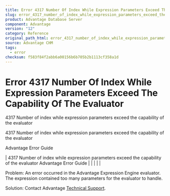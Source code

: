 ```yaml
---
title: Error 4317 Number Of Index While Expression Parameters Exceed The Capability Of The Evaluator
slug: error_4317_number_of_index_while_expression_parameters_exceed_the_capability_of_the_evaluator
product: Advantage Database Server
component: Advantage
version: "12"
category: Reference
original_path_html: error_4317_number_of_index_while_expression_parameters_exceed_the_capability_of_the_evaluator.htm
source: Advantage CHM
tags:
  - error
checksum: f583f84f2abb6a00156b6b705b2b1113cf358a1d
---
```


# Error 4317 Number Of Index While Expression Parameters Exceed The Capability Of The Evaluator

4317 Number of index while expression parameters exceed the capability of the evaluator

4317 Number of index while expression parameters exceed the capability of the evaluator

Advantage Error Guide

| 4317 Number of index while expression parameters exceed the capability of the evaluator  Advantage Error Guide |  |  |  |  |

Problem: An error occurred in the Advantage Expression Engine evaluator. The expression contained too many parameters for the evaluator to handle.

Solution: Contact Advantage [Technical Support](master_technical_support_u_s__and_canada.md).
